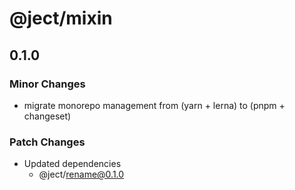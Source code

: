 # @ject/mixin

## 0.1.0

### Minor Changes

- migrate monorepo management from (yarn + lerna) to (pnpm + changeset)

### Patch Changes

- Updated dependencies
  - @ject/rename@0.1.0
